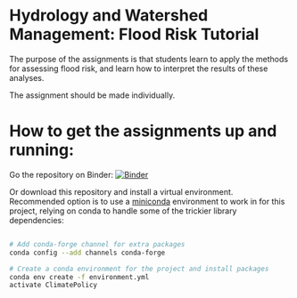 # Hydrology and Watershed Management: Flood Risk Tutorial

The  purpose  of  the  assignments  is  that  students  learn  to  apply  the  methods  for  assessing  flood risk,  and  learn  how  to  interpret  the  results  of these analyses.

The assignment should be made individually.

# How to get the assignments up and running:

Go the repository on Binder:  [![Binder](https://mybinder.org/badge_logo.svg)](https://mybinder.org/v2/gh/ElcoK/AUC_Hydrology_Assignment/master)

Or download this repository and install a virtual environment. Recommended option is to use a [miniconda](https://conda.io/miniconda.html)
environment to work in for this project, relying on conda to handle some of the
trickier library dependencies:

```bash

# Add conda-forge channel for extra packages
conda config --add channels conda-forge

# Create a conda environment for the project and install packages
conda env create -f environment.yml
activate ClimatePolicy

```


